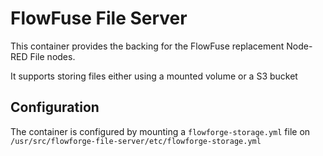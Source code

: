 # FlowFuse File Server

This container provides the backing for the FlowFuse replacement Node-RED File nodes.

It supports storing files either using a mounted volume or a S3 bucket

## Configuration

The container is configured by mounting a `flowforge-storage.yml` file on `/usr/src/flowforge-file-server/etc/flowforge-storage.yml`